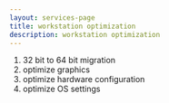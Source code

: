 ```yaml
---
layout: services-page
title: workstation optimization
description: workstation optimization
---
```


1. 32 bit to 64 bit migration
2. optimize graphics
3. optimize hardware configuration
4. optimize OS settings


